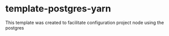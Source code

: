 # template-postgres-yarn
This template was created to facilitate configuration project node using the postgres
